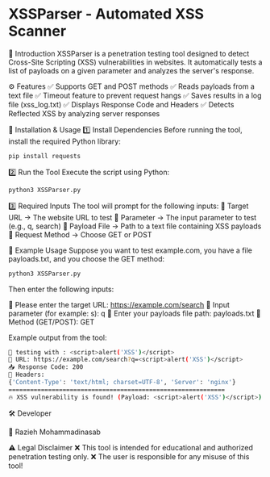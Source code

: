 # XSSParser - Automated XSS Scanner
📌 Introduction
XSSParser is a penetration testing tool designed to detect Cross-Site Scripting (XSS) vulnerabilities in websites. It automatically tests a list of payloads on a given parameter and analyzes the server's response.

⚙️ Features
✅ Supports GET and POST methods
✅ Reads payloads from a text file
✅ Timeout feature to prevent request hangs
✅ Saves results in a log file (xss_log.txt)
✅ Displays Response Code and Headers
✅ Detects Reflected XSS by analyzing server responses


🚀 Installation & Usage
1️⃣ Install Dependencies
Before running the tool, install the required Python library:

```bash
pip install requests
```


2️⃣ Run the Tool
Execute the script using Python:
```bash
python3 XSSParser.py
```

3️⃣ Required Inputs
The tool will prompt for the following inputs:
🔹 Target URL → The website URL to test
🔹 Parameter → The input parameter to test (e.g., q, search)
🔹 Payload File → Path to a text file containing XSS payloads
🔹 Request Method → Choose GET or POST


🎯 Example Usage
Suppose you want to test example.com, you have a file payloads.txt, and you choose the GET method:

```bash
python3 XSSParser.py
```

Then enter the following inputs:

🔹 Please enter the target URL: https://example.com/search
🔹 Input parameter (for example: s): q
🔹 Enter your payloads file path: payloads.txt
🔹 Method (GET/POST): GET


Example output from the tool:
```bash
🔎 testing with : <script>alert('XSS')</script>
📡 URL: https://example.com/search?q=<script>alert('XSS')</script>
📥 Response Code: 200
📑 Headers:
{'Content-Type': 'text/html; charset=UTF-8', 'Server': 'nginx'}
============================================================
🔥 XSS vulnerability is found! (Payload: <script>alert('XSS')</script>)
```


🛠 Developer

👤 Razieh Mohammadinasab



⚠️ Legal Disclaimer
❌ This tool is intended for educational and authorized penetration testing only.
❌ The user is responsible for any misuse of this tool!


